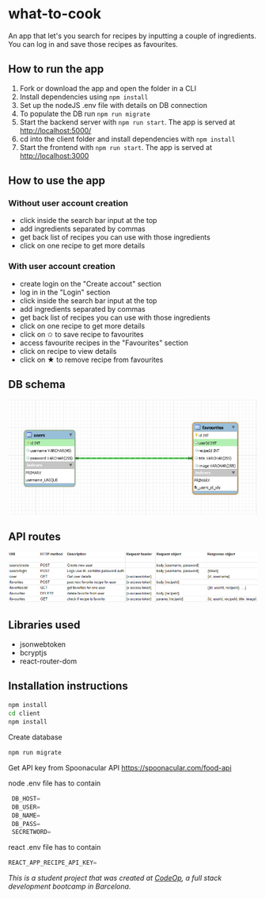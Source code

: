# what-to-cook

An app that let's you search for recipes by inputting a couple of ingredients. You can log in and save those recipes as favourites.

## How to run the app

1. Fork or download the app and open the folder in a CLI
2. Install dependencies using `npm install`
3. Set up the nodeJS .env file with details on DB connection
4. To populate the DB run `npm run migrate`
5. Start the backend server with `npm run start`. The app is served at <http://localhost:5000/>
6. cd into the client folder and install dependencies with `npm install`
7. Start the frontend with `npm run start`. The app is served at <http://localhost:3000>

## How to use the app

### Without user account creation

- click inside the search bar input at the top
- add ingredients separated by commas
- get back list of recipes you can use with those ingredients
- click on one recipe to get more details

### With user account creation

- create login on the "Create accout" section
- log in in the "Login" section
- click inside the search bar input at the top
- add ingredients separated by commas
- get back list of recipes you can use with those ingredients
- click on one recipe to get more details
- click on ✩ to save recipe to favourites
- access favourite recipes in the "Favourites" section
- click on recipe to view details
- click on ★ to remove recipe from favourites

## DB schema

![DBschema](/images/db_schema.png)

## API routes

![routes](/images/api_routes.png)

## Libraries used

- jsonwebtoken
- bcryptjs
- react-router-dom

## Installation instructions

```cmd
npm install
cd client
npm install
```

Create database

```cmd
npm run migrate
```

Get API key from Spoonacular API
<https://spoonacular.com/food-api>

node .env file has to contain

```javascript
 DB_HOST=
 DB_USER=
 DB_NAME=
 DB_PASS=
 SECRETWORD=
```

react .env file has to contain

```javascript
REACT_APP_RECIPE_API_KEY=
```

_This is a student project that was created at [CodeOp](http://codeop.tech), a full stack development bootcamp in Barcelona._
